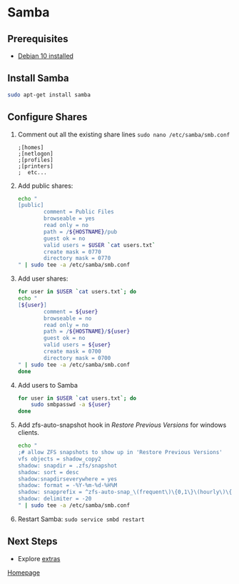 # Samba

## Prerequisites

* [Debian 10 installed](../os/01_Debian_Headless.md)


## Install Samba

```bash
sudo apt-get install samba
```

## Configure Shares

1. Comment out all the existing share lines `sudo nano /etc/samba/smb.conf`
    ```
    ;[homes]
    ;[netlogon]
    ;[profiles]
    ;[printers]
    ;  etc...
    ```
1. Add public shares:
    ```bash
    echo "
    [public]
            comment = Public Files
            browseable = yes
            read only = no
            path = /${HOSTNAME}/pub
            guest ok = no
            valid users = $USER `cat users.txt`
            create mask = 0770
            directory mask = 0770
    " | sudo tee -a /etc/samba/smb.conf
    ```
1. Add user shares:
    ```bash
    for user in $USER `cat users.txt`; do
    echo "
    [${user}]
            comment = ${user}
            browseable = no
            read only = no
            path = /${HOSTNAME}/${user}
            guest ok = no
            valid users = ${user}
            create mask = 0700
            directory mask = 0700
    " | sudo tee -a /etc/samba/smb.conf
    done
    ```
1. Add users to Samba
    ```bash
    for user in $USER `cat users.txt`; do
        sudo smbpasswd -a ${user}
    done
    ```
1. Add zfs-auto-snapshot hook in _Restore Previous Versions_ for windows clients.
    ```bash
    echo "
    ;# allow ZFS snapshots to show up in 'Restore Previous Versions'
    vfs objects = shadow_copy2
    shadow: snapdir = .zfs/snapshot
    shadow: sort = desc
    shadow:snapdirseverywhere = yes
    shadow: format = -%Y-%m-%d-%H%M
    shadow: snapprefix = ^zfs-auto-snap_\(frequent\)\{0,1\}\(hourly\)\{0,1\}\(daily\)\{0,1\}\(monthly\)\{0,1\}
    shadow: delimiter = -20
    " | sudo tee -a /etc/samba/smb.conf
    ```
1. Restart Samba: `sudo service smbd restart`



## Next Steps

* Explore [extras](../README.md#extras)


[Homepage](../README.md)
